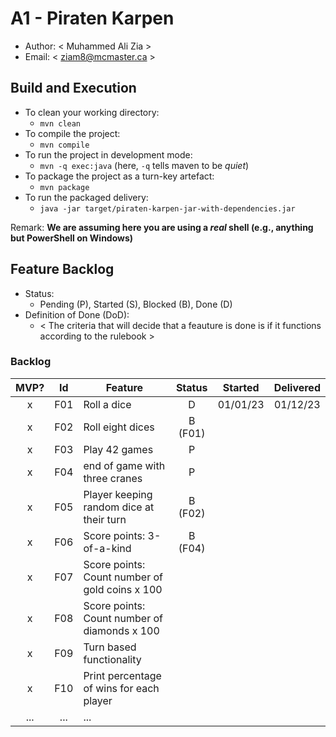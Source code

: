 # A1 - Piraten Karpen

  * Author: < Muhammed Ali Zia >
  * Email: < ziam8@mcmaster.ca >

## Build and Execution

  * To clean your working directory:
    * `mvn clean`
  * To compile the project:
    * `mvn compile`
  * To run the project in development mode:
    * `mvn -q exec:java` (here, `-q` tells maven to be _quiet_)
  * To package the project as a turn-key artefact:
    * `mvn package`
  * To run the packaged delivery:
    * `java -jar target/piraten-karpen-jar-with-dependencies.jar` 

Remark: **We are assuming here you are using a _real_ shell (e.g., anything but PowerShell on Windows)**

## Feature Backlog

 * Status: 
   * Pending (P), Started (S), Blocked (B), Done (D)
 * Definition of Done (DoD):
   * < The criteria that will decide that a feauture is done is if it functions according to the rulebook >

### Backlog 

| MVP? | Id  | Feature  | Status  |  Started  | Delivered |
| :-:  |:-:  |---       | :-:     | :-:       | :-:       |
| x   | F01 | Roll a dice |  D | 01/01/23 | 01/12/23 |
| x   | F02 | Roll eight dices  |  B (F01) |   |
| x   | F03 | Play 42 games  |  P  |   |
| x   | F04 | end of game with three cranes | P | |
| x   | F05 | Player keeping random dice at their turn | B (F02) | | 
| x   | F06 | Score points: 3-of-a-kind | B (F04) | | 
| x   | F07 | Score points: Count number of gold coins x 100 |  | |
| x   | F08 | Score points: Count number of diamonds x 100 |  | |
| x   | F09 | Turn based functionality |  | |
| x   | F10 | Print percentage of wins for each player |  | |
| ... | ... | ... |

